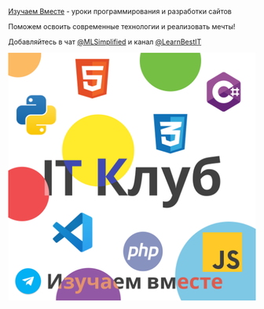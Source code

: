 [Изучаем Вместе](https://t.me/MLSimplified) - уроки программирования и разработки сайтов

Поможем освоить современные технологии и реализовать мечты!

Добавляйтесь в чат [@MLSimplified](https://t.me/MLSimplified) и канал [@LearnBestIT](https://t.me/LearnBestIT)


<img src="IT Club Learning Together.png" />